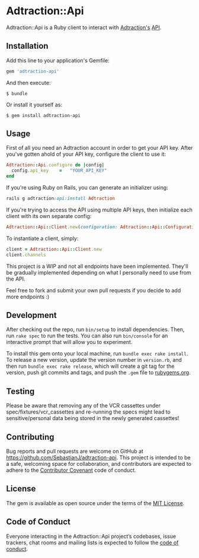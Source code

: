 # Adtraction::Api

Adtraction::Api is a Ruby client to interact with [Adtraction's](https://adtraction.com) [API](https://adtraction.docs.apiary.io/#).

## Installation

Add this line to your application's Gemfile:

```ruby
gem 'adtraction-api'
```

And then execute:

    $ bundle

Or install it yourself as:

    $ gem install adtraction-api

## Usage

First of all you need an Adtraction account in order to get your API key. After you've gotten ahold of your API key, configure the client to use it:

```ruby
Adtraction::Api.configure do |config|
  config.api_key    =   "YOUR_API_KEY"
end
```

If you're using Ruby on Rails, you can generate an initializer using:

```ruby
rails g adtraction:api:install Adtraction
```

If you're trying to access the API using multiple API keys, then initialize each client with its own separate config:

```ruby
Adtraction::Api::Client.new(configuration: Adtraction::Api::Configuration.new(api_key: "SOME_OTHER_API_KEY"))
```

To instantiate a client, simply:

```ruby
client = Adtraction::Api::Client.new
client.channels
```

This project is a WIP and not all endpoints have been implemented. They'll be gradually implemented depending on what I personally need to use from the API.

Feel free to fork and submit your own pull requests if you decide to add more endpoints :)

## Development

After checking out the repo, run `bin/setup` to install dependencies. Then, run `rake spec` to run the tests. You can also run `bin/console` for an interactive prompt that will allow you to experiment.

To install this gem onto your local machine, run `bundle exec rake install`. To release a new version, update the version number in `version.rb`, and then run `bundle exec rake release`, which will create a git tag for the version, push git commits and tags, and push the `.gem` file to [rubygems.org](https://rubygems.org).

## Testing

Please be aware that removing any of the VCR cassettes under spec/fixtures/vcr_cassettes and re-running the specs might lead to sensitive/personal data being stored in the newly generated cassettes!

## Contributing

Bug reports and pull requests are welcome on GitHub at https://github.com/SebastianJ/adtraction-api. This project is intended to be a safe, welcoming space for collaboration, and contributors are expected to adhere to the [Contributor Covenant](http://contributor-covenant.org) code of conduct.

## License

The gem is available as open source under the terms of the [MIT License](https://opensource.org/licenses/MIT).

## Code of Conduct

Everyone interacting in the Adtraction::Api project’s codebases, issue trackers, chat rooms and mailing lists is expected to follow the [code of conduct](https://github.com/SebastianJ/adtraction-api/blob/master/CODE_OF_CONDUCT.md).
